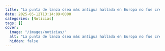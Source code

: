 ```yaml
---
title: "La punta de lanza ósea más antigua hallada en Europa no fue creada por nuestra especie - llevaba ya 30.000 años ahí"
date: 2025-05-12T13:14:09+0000
categories: [Noticias]
tags: []
cover:
  image: "/images/noticias/"
  alt: "La punta de lanza ósea más antigua hallada en Europa no fue creada por nuestra especie - llevaba ya 30.000 años ahí"
  hidden: false
---
```



